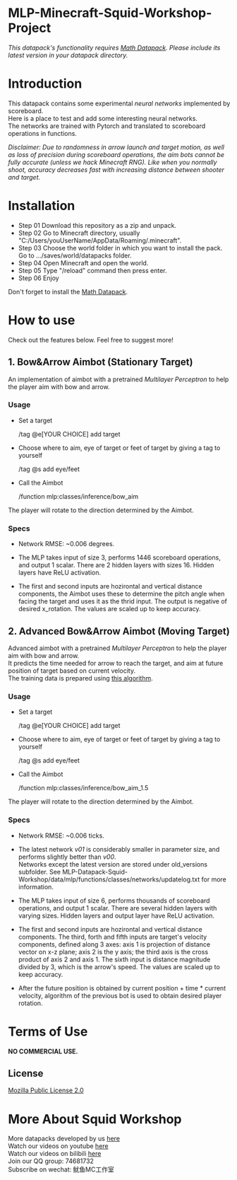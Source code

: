 # MLP-Minecraft-Squid-Workshop-Project

*This datapack's functionality requires [Math Datapack](https://github.com/MingshiYangUIUC/Math-Minecraft-Squid-Workshop-Project). Please include its latest version in your datapack directory.*

# Introduction
This datapack contains some experimental _neural networks_ implemented by scoreboard. \
Here is a place to test and add some interesting neural networks. \
The networks are trained with Pytorch and translated to scoreboard operations in functions.

*Disclaimer: Due to randomness in arrow launch and target motion, as well as loss of precision during scoreboard operations, the aim bots cannot be fully accurate (unless we hack Minecraft RNG). Like when you normally shoot, accuracy decreases fast with increasing distance between shooter and target.*


# Installation
- Step 01 Download this repository as a zip and unpack.
- Step 02 Go to Minecraft directory, usually "C:/Users/youUserName/AppData/Roaming/.minecraft".
- Step 03 Choose the world folder in which you want to install the pack. Go to .../saves/world/datapacks folder.
- Step 04 Open Minecraft and open the world.
- Step 05 Type "/reload" command then press enter.
- Step 06 Enjoy

Don't forget to install the [Math Datapack](https://github.com/MingshiYangUIUC/Math-Minecraft-Squid-Workshop-Project).

# How to use

Check out the features below. Feel free to suggest more!
## 1. Bow&Arrow Aimbot (Stationary Target)
An implementation of aimbot with a pretrained _Multilayer Perceptron_ to help the player aim with bow and arrow.
### Usage

- Set a target

    /tag @e[YOUR CHOICE] add target
- Choose where to aim, eye of target or feet of target by giving a tag to yourself

    /tag @s add eye/feet
- Call the Aimbot

    /function mlp:classes/inference/bow_aim

The player will rotate to the direction determined by the Aimbot.

### Specs
- Network RMSE: ~0.006 degrees.

- The MLP takes input of size 3, performs 1446 scoreboard operations, and output 1 scalar. There are 2 hidden layers with sizes 16. Hidden layers have ReLU activation.

- The first and second inputs are hozirontal and vertical distance components, the Aimbot uses these to determine the pitch angle when facing the target and uses it as the thrid input. The output is negative of desired x_rotation. The values are scaled up to keep accuracy.

## 2. Advanced Bow&Arrow Aimbot (Moving Target)
Advanced aimbot with a pretrained _Multilayer Perceptron_ to help the player aim with bow and arrow.\
It predicts the time needed for arrow to reach the target, and aim at future position of target based on current velocity.\
The training data is prepared using [this algorithm](https://github.com/MingshiYangUIUC/MLP-Minecraft-Squid-Workshop-Project/blob/main/Aiming-Algorithm.md).

### Usage

- Set a target

    /tag @e[YOUR CHOICE] add target
- Choose where to aim, eye of target or feet of target by giving a tag to yourself

    /tag @s add eye/feet
- Call the Aimbot

    /function mlp:classes/inference/bow_aim_1.5

The player will rotate to the direction determined by the Aimbot.

### Specs
- Network RMSE: ~0.006 ticks.

- The latest network _v01_ is considerably smaller in parameter size, and performs slightly better than _v00_.\
Networks except the latest version are stored under old_versions subfolder.
See MLP-Datapack-Squid-Workshop/data/mlp/functions/classes/networks/updatelog.txt for more information.

- The MLP takes input of size 6, performs thousands of scoreboard operations, and output 1 scalar. There are several hidden layers with varying sizes. Hidden layers and output layer have ReLU activation.

- The first and second inputs are hozirontal and vertical distance components. The third, forth and fifth inputs are target's velocity components, defined along 3 axes: axis 1 is projection of distance vector on x-z plane; axis 2 is the y axis; the third axis is the cross product of axis 2 and axis 1. The sixth input is distance magnitude divided by 3, which is the arrow's speed. The values are scaled up to keep accuracy.

- After the future position is obtained by current position + time * current velocity, algorithm of the previous bot is used to obtain desired player rotation.

# Terms of Use

**NO COMMERCIAL USE.** 

## License
[Mozilla Public License 2.0](https://github.com/MingshiYangUIUC/Autoaim-Minecraft-Squid-Workshop-Project/blob/main/LICENSE)


# More About Squid Workshop
More datapacks developed by us [here](https://github.com/Squid-Workshop/MinecraftDatapacksProject) \
Watch our videos on youtube [here](https://www.youtube.com/channel/UCwPMgfjjh2d7fFqQ1PXHP7w) \
Watch our videos on bilibili [here](https://space.bilibili.com/649645265?from=search&seid=778816111336987286) \
Join our QQ group: 74681732 \
Subscribe on wechat: 鱿鱼MC工作室 
